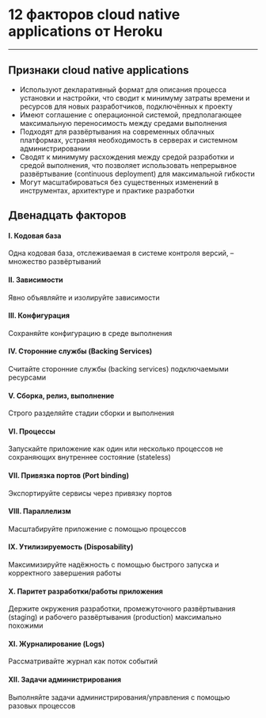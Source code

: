 # 12 факторов cloud native applications от Heroku

<hr>

## Признаки cloud native applications
* Используют декларативный формат для описания процесса установки и настройки, что сводит к минимуму затраты времени и ресурсов для новых разработчиков, подключённых к проекту
* Имеют соглашение с операционной системой, предполагающее максимальную переносимость между средами выполнения
* Подходят для развёртывания на современных облачных платформах, устраняя необходимость в серверах и системном администрировании
* Сводят к минимуму расхождения между средой разработки и средой выполнения, что позволяет использовать непрерывное развёртывание (continuous deployment) для максимальной гибкости
* Могут масштабироваться без существенных изменений в инструментах, архитектуре и практике разработки

## Двенадцать факторов

#### I. Кодовая база
Одна кодовая база, отслеживаемая в системе контроля версий, – множество развёртываний
#### II. Зависимости
Явно объявляйте и изолируйте зависимости
#### III. Конфигурация
Сохраняйте конфигурацию в среде выполнения
#### IV. Сторонние службы (Backing Services)
Считайте сторонние службы (backing services) подключаемыми ресурсами
#### V. Сборка, релиз, выполнение
Строго разделяйте стадии сборки и выполнения
#### VI. Процессы
Запускайте приложение как один или несколько процессов не сохраняющих внутреннее состояние (stateless)
#### VII. Привязка портов (Port binding)
Экспортируйте сервисы через привязку портов
#### VIII. Параллелизм
Масштабируйте приложение с помощью процессов
#### IX. Утилизируемость (Disposability)
Максимизируйте надёжность с помощью быстрого запуска и корректного завершения работы
#### X. Паритет разработки/работы приложения
Держите окружения разработки, промежуточного развёртывания (staging) и рабочего развёртывания (production) максимально похожими
#### XI. Журналирование (Logs)
Рассматривайте журнал как поток событий
#### XII. Задачи администрирования
Выполняйте задачи администрирования/управления с помощью разовых процессов